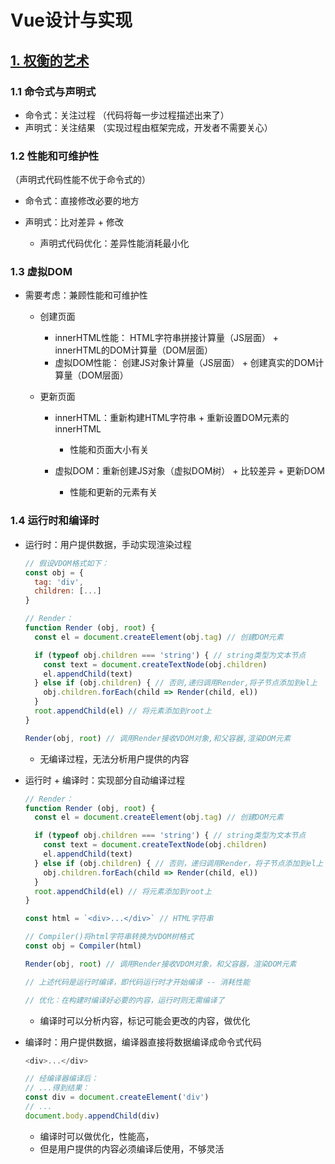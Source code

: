 # Vue设计与实现

## [1. 权衡的艺术](../Vue%E8%AE%BE%E8%AE%A1%E4%B8%8E%E5%AE%9E%E7%8E%B0.xmind)

### 1.1 命令式与声明式

- 命令式：关注过程
（代码将每一步过程描述出来了）
- 声明式：关注结果
（实现过程由框架完成，开发者不需要关心）

### 1.2 性能和可维护性
（声明式代码性能不优于命令式的）

- 命令式：直接修改必要的地方

- 声明式：比对差异 + 修改

	- 声明式代码优化：差异性能消耗最小化

### 1.3 虚拟DOM

- 需要考虑：兼顾性能和可维护性

	- 创建页面

		- innerHTML性能：
HTML字符串拼接计算量（JS层面） + innerHTML的DOM计算量（DOM层面）
		- 虚拟DOM性能：
创建JS对象计算量（JS层面） + 创建真实的DOM计算量（DOM层面）

	- 更新页面

		- innerHTML：重新构建HTML字符串 + 重新设置DOM元素的innerHTML

			- 性能和页面大小有关

		- 虚拟DOM：重新创建JS对象（虚拟DOM树） + 比较差异 + 更新DOM

			- 性能和更新的元素有关

### 1.4 运行时和编译时

- 运行时：用户提供数据，手动实现渲染过程

  ```js
  // 假设VDOM格式如下：
  const obj = {
    tag: 'div',
    children: [...]
  }
  
  // Render：
  function Render (obj, root) {
    const el = document.createElement(obj.tag) // 创建DOM元素
  
    if (typeof obj.children === 'string') { // string类型为文本节点
      const text = document.createTextNode(obj.children)
      el.appendChild(text)
    } else if (obj.children) { // 否则,递归调用Render,将子节点添加到el上
      obj.children.forEach(child => Render(child, el))
    }
    root.appendChild(el) // 将元素添加到root上
  }
  
  Render(obj, root) // 调用Render接收VDOM对象,和父容器,渲染DOM元素
  ```

	- 无编译过程，无法分析用户提供的内容

- 运行时 + 编译时：实现部分自动编译过程

  ```js
  // Render：
  function Render (obj, root) {
    const el = document.createElement(obj.tag) // 创建DOM元素
  
    if (typeof obj.children === 'string') { // string类型为文本节点
      const text = document.createTextNode(obj.children)
      el.appendChild(text)
    } else if (obj.children) { // 否则，递归调用Render，将子节点添加到el上
      obj.children.forEach(child => Render(child, el))
    }
    root.appendChild(el) // 将元素添加到root上
  }
  
  const html = `<div>...</div>` // HTML字符串
  
  // Compiler()将html字符串转换为VDOM树格式
  const obj = Compiler(html)
  
  Render(obj, root) // 调用Render接收VDOM对象，和父容器，渲染DOM元素
  
  // 上述代码是运行时编译，即代码运行时才开始编译 -- 消耗性能
  
  // 优化：在构建时编译好必要的内容，运行时则无需编译了
  ```

	- 编译时可以分析内容，标记可能会更改的内容，做优化

- 编译时：用户提供数据，编译器直接将数据编译成命令式代码

  ```js
  <div>...</div>
  
  // 经编译器编译后：
  // ...得到结果：
  const div = document.createElement('div')
  // ...
  document.body.appendChild(div)
  ```
  

	- 编译时可以做优化，性能高，
  - 但是用户提供的内容必须编译后使用，不够灵活
